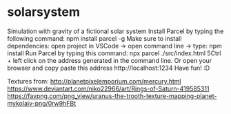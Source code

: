 # solarsystem
Simulation with gravity of a fictional solar system
Install Parcel by typing the following command: npm install parcel -g
Make sure to install dependencies: open project in VSCode -> open command line -> type: npm install
Run Parcel by typing this command:  npx parcel ./src/index.html
5Ctrl + left click on the address generated in the command line. Or open your browser and copy paste this address http://localhost:1234
Have fun! :D

Textures from:
http://planetpixelemporium.com/mercury.html
https://www.deviantart.com/niko22966/art/Rings-of-Saturn-419585311
https://favpng.com/png_view/uranus-the-trooth-texture-mapping-planet-mykolaiv-png/0rw9hFBt
